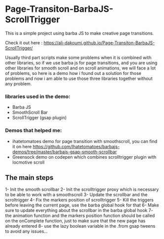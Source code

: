 # Page-Transiton-BarbaJS-ScrollTrigger

This is a simple project using barba JS to make creative page transitions.

Check it out here : https://ali-dakoumi.github.io/Page-Transiton-BarbaJS-ScrollTrigger/

Usually third part scripts make some problems when it is combined with other libraries, so if we use barba js for page transitions, and you are using other
libraries for smooth scroll and on scroll animations, we will face a lot of problems, so here is a demo how i found out a solution for those problems and now
i am able to use those three libraries together without any problem.

### libraries used in the demo:

- Barba JS
- SmoothScroll Bar
- ScrollTrigger (gsap plugin)

### Demos that helped me:

- ihatetomatoes demo for page transition with smoothscroll, you can find it on here https://github.com/Ihatetomatoes/barbajs-demos/tree/master/barbajs-gsap-smooth-scrollbar
- Greensock demo on codepen which combines scrolltrigger plugin with locmotive scroll

## The main steps

1- Init the smooth scrollbar
2- Init the scrolltrigger proxy which is necessary to be able to work with a smoothscroll
3- Update the scrollbar and the scroltrigger
4- Fix the markers position of scrolltrigger
5- Kill the triggers before leaving the current page, use the barba global hook for that
6- Make sure to update everything about the scrollbar in the barba global hook
7- the animation function and the markers position function should be called on the onComplete function, just to make sure that the new page has already entered
8- use the lazy boolean variable in the .from gsap tweens to avoid any issues...




